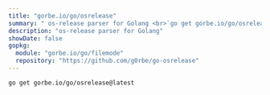 ```yaml
---
title: "gorbe.io/go/osrelease"
summary: " os-release parser for Golang <br>`go get gorbe.io/go/osrelease`"
description: "os-release parser for Golang"
showDate: false
gopkg:
  module: "gorbe.io/go/filemode"
  repository: "https://github.com/g0rbe/go-osrelease"
---
```


```bash
go get gorbe.io/go/osrelease@latest
```